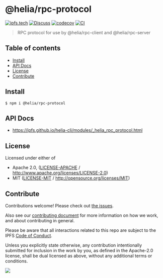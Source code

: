 # @helia/rpc-protocol <!-- omit in toc -->

[![ipfs.tech](https://img.shields.io/badge/project-IPFS-blue.svg?style=flat-square)](https://ipfs.tech)
[![Discuss](https://img.shields.io/discourse/https/discuss.ipfs.tech/posts.svg?style=flat-square)](https://discuss.ipfs.tech)
[![codecov](https://img.shields.io/codecov/c/github/ipfs/helia-cli.svg?style=flat-square)](https://codecov.io/gh/ipfs/helia-cli)
[![CI](https://img.shields.io/github/actions/workflow/status/ipfs/helia-cli/js-test-and-release.yml?branch=main\&style=flat-square)](https://github.com/ipfs/helia-cli/actions/workflows/js-test-and-release.yml?query=branch%3Amain)

> RPC protocol for use by @helia/rpc-client and @helia/rpc-server

## Table of contents <!-- omit in toc -->

- [Install](#install)
- [API Docs](#api-docs)
- [License](#license)
- [Contribute](#contribute)

## Install

```console
$ npm i @helia/rpc-protocol
```

## API Docs

- <https://ipfs.github.io/helia-cli/modules/_helia_rpc_protocol.html>

## License

Licensed under either of

- Apache 2.0, ([LICENSE-APACHE](LICENSE-APACHE) / <http://www.apache.org/licenses/LICENSE-2.0>)
- MIT ([LICENSE-MIT](LICENSE-MIT) / <http://opensource.org/licenses/MIT>)

## Contribute

Contributions welcome! Please check out [the issues](https://github.com/ipfs/helia-cli/issues).

Also see our [contributing document](https://github.com/ipfs/community/blob/master/CONTRIBUTING_JS.md) for more information on how we work, and about contributing in general.

Please be aware that all interactions related to this repo are subject to the IPFS [Code of Conduct](https://github.com/ipfs/community/blob/master/code-of-conduct.md).

Unless you explicitly state otherwise, any contribution intentionally submitted for inclusion in the work by you, as defined in the Apache-2.0 license, shall be dual licensed as above, without any additional terms or conditions.

[![](https://cdn.rawgit.com/jbenet/contribute-ipfs-gif/master/img/contribute.gif)](https://github.com/ipfs/community/blob/master/CONTRIBUTING.md)
